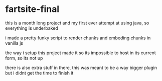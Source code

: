 # fartsite-final

this is a month long project and my first ever attempt at using java, so everything is underbaked

i made a pretty funky script to render chunks and embeding chunks in vanilla js 

the way i setup this project made it so its impossible to host in its current form, so its not up 

there is also extra stuff in there, this was meant to be a way bigger plugin but i didnt get the time to finish it

